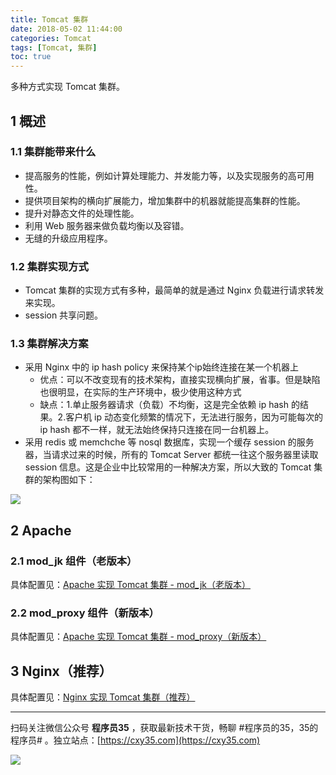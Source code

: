 ```yaml
---
title: Tomcat 集群
date: 2018-05-02 11:44:00
categories: Tomcat
tags: [Tomcat, 集群]
toc: true
---
```

多种方式实现 Tomcat 集群。
<!-- more -->

## 1 概述

### 1.1 集群能带来什么

- 提高服务的性能，例如计算处理能力、并发能力等，以及实现服务的高可用性。
- 提供项目架构的横向扩展能力，增加集群中的机器就能提高集群的性能。
- 提升对静态文件的处理性能。
- 利用 Web 服务器来做负载均衡以及容错。
- 无缝的升级应用程序。

### 1.2 集群实现方式

- Tomcat 集群的实现方式有多种，最简单的就是通过 Nginx 负载进行请求转发来实现。
- session 共享问题。

### 1.3 集群解决方案

- 采用 Nginx 中的 ip hash policy 来保持某个ip始终连接在某一个机器上
    - 优点：可以不改变现有的技术架构，直接实现横向扩展，省事。但是缺陷也很明显，在实际的生产环境中，极少使用这种方式
    - 缺点：1.单止服务器请求（负载）不均衡，这是完全依赖 ip hash 的结果。2.客户机 ip 动态变化频繁的情况下，无法进行服务，因为可能每次的 ip hash 都不一样，就无法始终保持只连接在同一台机器上。
- 采用 redis 或 memchche 等 nosql 数据库，实现一个缓存 session 的服务器，当请求过来的时候，所有的 Tomcat Server 都统一往这个服务器里读取 session 信息。这是企业中比较常用的一种解决方案，所以大致的 Tomcat 集群的架构图如下：

![](https://oscimg.oschina.net/oscnet/66e6b896677b6165798c7844a654c38a434.jpg)

## 2 Apache

### 2.1 mod_jk 组件（老版本）

具体配置见：[Apache 实现 Tomcat 集群 - mod_jk（老版本）](https://mp.weixin.qq.com/s/TGgO7suN_F3I_PqoVAN9ww)

### 2.2 mod_proxy 组件（新版本）

具体配置见：[Apache 实现 Tomcat 集群 - mod_proxy（新版本）](https://mp.weixin.qq.com/s/wDrhTHxf0mW72DgJFkSftA)

## 3 Nginx（推荐）

具体配置见：[Nginx 实现 Tomcat 集群（推荐）](https://mp.weixin.qq.com/s/mq54xYiVd76EJFruHGjtbQ)


---

扫码关注微信公众号 **程序员35** ，获取最新技术干货，畅聊 #程序员的35，35的程序员# 。独立站点：[https://cxy35.com](https://cxy35.com)

![](https://oscimg.oschina.net/oscnet/up-285838b9c516db5bb1ba760f292f2346078.JPEG)